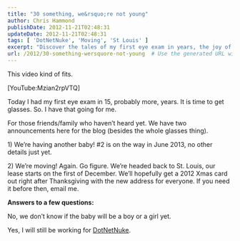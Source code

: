 ```yaml
---
title: "30 something, we&rsquo;re not young"
author: Chris Hammond
publishDate: 2012-11-21T02:48:31
updateDate: 2012-11-21T02:48:31
tags: [ 'DotNetNuke', 'Moving', 'St Louis' ]
excerpt: "Discover the tales of my first eye exam in years, the joy of expecting another child, and an upcoming move back to St. Louis."
url: /2012/30-something-wersquore-not-young  # Use the generated URL with year
---
```

<p>This video kind of fits.</p>  <p>[YouTube:Mzian2rpVTQ]</p>  <p>Today I had my first eye exam in 15, probably more, years. It is time to get glasses. So. I have that going for me. </p>  <p>For those friends/family who haven’t heard yet. We have two announcements here for the blog (besides the whole glasses thing).</p>  <p>1) We’re having another baby! #2 is on the way in June 2013, no other details just yet.</p>  <p>2) We’re moving! Again. Go figure. We’re headed back to St. Louis, our lease starts on the first of December. We’ll hopefully get a 2012 Xmas card out right after Thanksgiving with the new address for everyone. If you need it before then, email me.</p>  <p><strong>Answers to a few questions:</strong></p>  <p>No, we don’t know if the baby will be a boy or a girl yet.</p>  <p>Yes, I will still be working for <a href="https://www.dotnetnuke.com" target="_blank">DotNetNuke</a>.</p>

